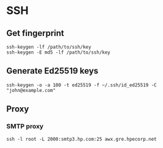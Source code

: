 # SSH

## Get fingerprint

	ssh-keygen -lf /path/to/ssh/key
	ssh-keygen -E md5 -lf /path/to/ssh/key

## Generate Ed25519 keys

	ssh-keygen -o -a 100 -t ed25519 -f ~/.ssh/id_ed25519 -C "john@example.com"

## Proxy

### SMTP proxy

	ssh -l root -L 2000:smtp3.hp.com:25 awx.gre.hpecorp.net